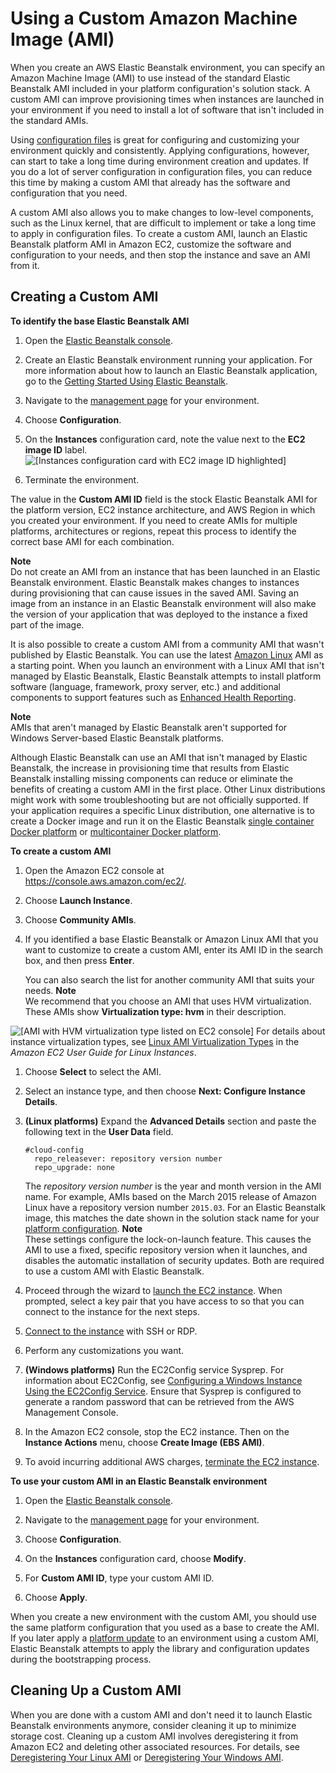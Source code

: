 # Using a Custom Amazon Machine Image \(AMI\)<a name="using-features.customenv"></a>

When you create an AWS Elastic Beanstalk environment, you can specify an Amazon Machine Image \(AMI\) to use instead of the standard Elastic Beanstalk AMI included in your platform configuration's solution stack\. A custom AMI can improve provisioning times when instances are launched in your environment if you need to install a lot of software that isn't included in the standard AMIs\.

Using [configuration files](ebextensions.md) is great for configuring and customizing your environment quickly and consistently\. Applying configurations, however, can start to take a long time during environment creation and updates\. If you do a lot of server configuration in configuration files, you can reduce this time by making a custom AMI that already has the software and configuration that you need\.

A custom AMI also allows you to make changes to low\-level components, such as the Linux kernel, that are difficult to implement or take a long time to apply in configuration files\. To create a custom AMI, launch an Elastic Beanstalk platform AMI in Amazon EC2, customize the software and configuration to your needs, and then stop the instance and save an AMI from it\.

## Creating a Custom AMI<a name="using-features.customenv.create"></a>

**To identify the base Elastic Beanstalk AMI**

1. Open the [Elastic Beanstalk console](https://console.aws.amazon.com/elasticbeanstalk)\.

1. Create an Elastic Beanstalk environment running your application\. For more information about how to launch an Elastic Beanstalk application, go to the [Getting Started Using Elastic Beanstalk](GettingStarted.md)\.

1. Navigate to the [management page](environments-console.md) for your environment\.

1. Choose **Configuration**\.

1. On the **Instances** configuration card, note the value next to the **EC2 image ID** label\.  
![\[Instances configuration card with EC2 image ID highlighted\]](http://docs.aws.amazon.com/elasticbeanstalk/latest/dg/images/environments-cfg-customami-imageid.png)

1. Terminate the environment\.

The value in the **Custom AMI ID** field is the stock Elastic Beanstalk AMI for the platform version, EC2 instance architecture, and AWS Region in which you created your environment\. If you need to create AMIs for multiple platforms, architectures or regions, repeat this process to identify the correct base AMI for each combination\.

**Note**  
Do not create an AMI from an instance that has been launched in an Elastic Beanstalk environment\. Elastic Beanstalk makes changes to instances during provisioning that can cause issues in the saved AMI\. Saving an image from an instance in an Elastic Beanstalk environment will also make the version of your application that was deployed to the instance a fixed part of the image\.

It is also possible to create a custom AMI from a community AMI that wasn't published by Elastic Beanstalk\. You can use the latest [Amazon Linux](https://aws.amazon.com/amazon-linux-ami/) AMI as a starting point\. When you launch an environment with a Linux AMI that isn't managed by Elastic Beanstalk, Elastic Beanstalk attempts to install platform software \(language, framework, proxy server, etc\.\) and additional components to support features such as [Enhanced Health Reporting](health-enhanced.md)\. 

**Note**  
AMIs that aren't managed by Elastic Beanstalk aren't supported for Windows Server\-based Elastic Beanstalk platforms\.

Although Elastic Beanstalk can use an AMI that isn't managed by Elastic Beanstalk, the increase in provisioning time that results from Elastic Beanstalk installing missing components can reduce or eliminate the benefits of creating a custom AMI in the first place\. Other Linux distributions might work with some troubleshooting but are not officially supported\. If your application requires a specific Linux distribution, one alternative is to create a Docker image and run it on the Elastic Beanstalk [single container Docker platform](docker-singlecontainer-deploy.md) or [multicontainer Docker platform](create_deploy_docker_ecs.md)\.

**To create a custom AMI**

1. Open the Amazon EC2 console at [https://console\.aws\.amazon\.com/ec2/](https://console.aws.amazon.com/ec2/)\.

1. Choose **Launch Instance**\.

1. Choose **Community AMIs**\.

1. If you identified a base Elastic Beanstalk or Amazon Linux AMI that you want to customize to create a custom AMI, enter its AMI ID in the search box, and then press **Enter**\.

   You can also search the list for another community AMI that suits your needs\.
**Note**  
We recommend that you choose an AMI that uses HVM virtualization\. These AMIs show **Virtualization type: hvm** in their description\.  

![\[AMI with HVM virtualization type listed on EC2 console\]](http://docs.aws.amazon.com/elasticbeanstalk/latest/dg/images/using-features-customenv-hvm-ami.png)
For details about instance virtualization types, see [Linux AMI Virtualization Types](http://docs.aws.amazon.com/AWSEC2/latest/UserGuide/virtualization_types.html) in the *Amazon EC2 User Guide for Linux Instances*\.

1. Choose **Select** to select the AMI\.

1. Select an instance type, and then choose **Next: Configure Instance Details**\.

1. **\(Linux platforms\)** Expand the **Advanced Details** section and paste the following text in the **User Data** field\.

   ```
   #cloud-config
     repo_releasever: repository version number
     repo_upgrade: none
   ```

   The *repository version number* is the year and month version in the AMI name\. For example, AMIs based on the March 2015 release of Amazon Linux have a repository version number `2015.03`\. For an Elastic Beanstalk image, this matches the date shown in the solution stack name for your [platform configuration](concepts.platforms.md)\.
**Note**  
These settings configure the lock\-on\-launch feature\. This causes the AMI to use a fixed, specific repository version when it launches, and disables the automatic installation of security updates\. Both are required to use a custom AMI with Elastic Beanstalk\.

1. Proceed through the wizard to [launch the EC2 instance](http://docs.aws.amazon.com/AWSEC2/latest/UserGuide/launching-an-instance.html)\. When prompted, select a key pair that you have access to so that you can connect to the instance for the next steps\.

1.  [Connect to the instance](http://docs.aws.amazon.com/AWSEC2/latest/UserGuide/AccessingInstances.html) with SSH or RDP\.

1. Perform any customizations you want\.

1. **\(Windows platforms\)** Run the EC2Config service Sysprep\. For information about EC2Config, see [Configuring a Windows Instance Using the EC2Config Service](http://docs.aws.amazon.com/AWSEC2/latest/WindowsGuide/UsingConfig_WinAMI.html)\. Ensure that Sysprep is configured to generate a random password that can be retrieved from the AWS Management Console\.

1. In the Amazon EC2 console, stop the EC2 instance\. Then on the **Instance Actions** menu, choose **Create Image \(EBS AMI\)**\.

1. To avoid incurring additional AWS charges, [terminate the EC2 instance](http://docs.aws.amazon.com/AWSEC2/latest/UserGuide/terminating-instances.html)\.

**To use your custom AMI in an Elastic Beanstalk environment**

1. Open the [Elastic Beanstalk console](https://console.aws.amazon.com/elasticbeanstalk)\.

1. Navigate to the [management page](environments-console.md) for your environment\.

1. Choose **Configuration**\.

1. On the **Instances** configuration card, choose **Modify**\.

1. For **Custom AMI ID**, type your custom AMI ID\.

1. Choose **Apply**\.

When you create a new environment with the custom AMI, you should use the same platform configuration that you used as a base to create the AMI\. If you later apply a [platform update](using-features.platform.upgrade.md) to an environment using a custom AMI, Elastic Beanstalk attempts to apply the library and configuration updates during the bootstrapping process\.

## Cleaning Up a Custom AMI<a name="using-features.customenv.cleanup"></a>

When you are done with a custom AMI and don't need it to launch Elastic Beanstalk environments anymore, consider cleaning it up to minimize storage cost\. Cleaning up a custom AMI involves deregistering it from Amazon EC2 and deleting other associated resources\. For details, see [Deregistering Your Linux AMI](http://docs.aws.amazon.com/AWSEC2/latest/UserGuide/deregister-ami.html) or [Deregistering Your Windows AMI](http://docs.aws.amazon.com/AWSEC2/latest/WindowsGuide/deregister-ami.html)\.